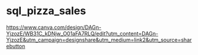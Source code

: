 # sql_pizza_sales

https://www.canva.com/design/DAGn-YjzozE/WB31C_kDNjw_O01aFA7RLQ/edit?utm_content=DAGn-YjzozE&utm_campaign=designshare&utm_medium=link2&utm_source=sharebutton

